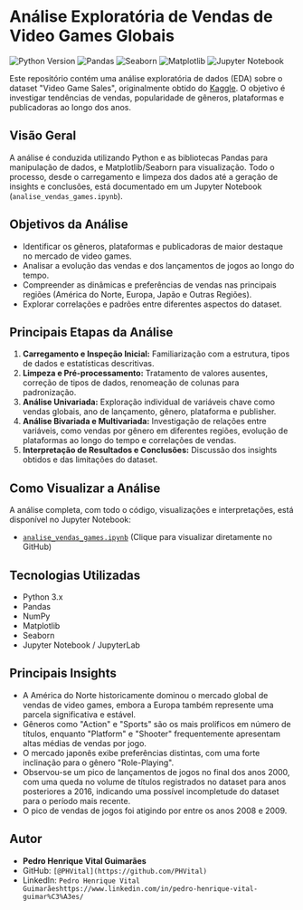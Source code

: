 # Análise Exploratória de Vendas de Video Games Globais

![Python Version](https://img.shields.io/badge/Python-3.11%2B-blue)
![Pandas](https://img.shields.io/badge/Pandas-2.x-orange)
![Seaborn](https://img.shields.io/badge/Seaborn-0.13.x-purple)
![Matplotlib](https://img.shields.io/badge/Matplotlib-3.x-green)
![Jupyter Notebook](https://img.shields.io/badge/Jupyter-Notebook-orange)

Este repositório contém uma análise exploratória de dados (EDA) sobre o dataset "Video Game Sales", originalmente obtido do [Kaggle](https://www.kaggle.com/datasets/gregorut/videogamesales?resource=download). O objetivo é investigar tendências de vendas, popularidade de gêneros, plataformas e publicadoras ao longo dos anos.

## Visão Geral

A análise é conduzida utilizando Python e as bibliotecas Pandas para manipulação de dados, e Matplotlib/Seaborn para visualização. Todo o processo, desde o carregamento e limpeza dos dados até a geração de insights e conclusões, está documentado em um Jupyter Notebook (`analise_vendas_games.ipynb`).

## Objetivos da Análise

* Identificar os gêneros, plataformas e publicadoras de maior destaque no mercado de video games.
* Analisar a evolução das vendas e dos lançamentos de jogos ao longo do tempo.
* Compreender as dinâmicas e preferências de vendas nas principais regiões (América do Norte, Europa, Japão e Outras Regiões).
* Explorar correlações e padrões entre diferentes aspectos do dataset.

## Principais Etapas da Análise

1.  **Carregamento e Inspeção Inicial:** Familiarização com a estrutura, tipos de dados e estatísticas descritivas.
2.  **Limpeza e Pré-processamento:** Tratamento de valores ausentes, correção de tipos de dados, renomeação de colunas para padronização.
3.  **Análise Univariada:** Exploração individual de variáveis chave como vendas globais, ano de lançamento, gênero, plataforma e publisher.
4.  **Análise Bivariada e Multivariada:** Investigação de relações entre variáveis, como vendas por gênero em diferentes regiões, evolução de plataformas ao longo do tempo e correlações de vendas.
5.  **Interpretação de Resultados e Conclusões:** Discussão dos insights obtidos e das limitações do dataset.

## Como Visualizar a Análise

A análise completa, com todo o código, visualizações e interpretações, está disponível no Jupyter Notebook:
* [`analise_vendas_games.ipynb`](./analise_vendas_games.ipynb) (Clique para visualizar diretamente no GitHub)

## Tecnologias Utilizadas

* Python 3.x
* Pandas
* NumPy
* Matplotlib
* Seaborn
* Jupyter Notebook / JupyterLab

## Principais Insights

* A América do Norte historicamente dominou o mercado global de vendas de video games, embora a Europa também represente uma parcela significativa e estável.
* Gêneros como "Action" e "Sports" são os mais prolíficos em número de títulos, enquanto "Platform" e "Shooter" frequentemente apresentam altas médias de vendas por jogo.
* O mercado japonês exibe preferências distintas, com uma forte inclinação para o gênero "Role-Playing".
* Observou-se um pico de lançamentos de jogos no final dos anos 2000, com uma queda no volume de títulos registrados no dataset para anos posteriores a 2016, indicando uma possível incompletude do dataset para o período mais recente.
* O pico de vendas de jogos foi atigindo por entre os anos 2008 e 2009.

## Autor

* **Pedro Henrique Vital Guimarães**
* GitHub: `[@PHVital](https://github.com/PHVital)`
* LinkedIn: `Pedro Henrique Vital Guimarãeshttps://www.linkedin.com/in/pedro-henrique-vital-guimar%C3%A3es/`